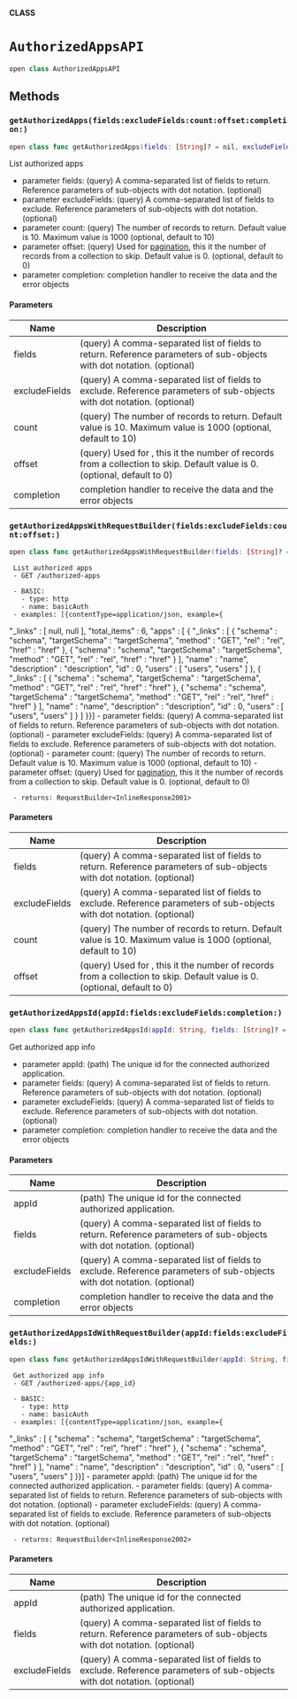 **CLASS**

# `AuthorizedAppsAPI`

```swift
open class AuthorizedAppsAPI
```

## Methods
### `getAuthorizedApps(fields:excludeFields:count:offset:completion:)`

```swift
open class func getAuthorizedApps(fields: [String]? = nil, excludeFields: [String]? = nil, count: Int? = nil, offset: Int? = nil, completion: @escaping ((_ data: InlineResponse2001?, _ error: Error?) -> Void))
```

List authorized apps

- parameter fields: (query) A comma-separated list of fields to return. Reference parameters of sub-objects with dot notation. (optional)
- parameter excludeFields: (query) A comma-separated list of fields to exclude. Reference parameters of sub-objects with dot notation. (optional)
- parameter count: (query) The number of records to return. Default value is 10. Maximum value is 1000 (optional, default to 10)
- parameter offset: (query) Used for [pagination](https://mailchimp.com/developer/marketing/docs/methods-parameters/#pagination), this it the number of records from a collection to skip. Default value is 0. (optional, default to 0)
- parameter completion: completion handler to receive the data and the error objects

#### Parameters

| Name | Description |
| ---- | ----------- |
| fields | (query) A comma-separated list of fields to return. Reference parameters of sub-objects with dot notation. (optional) |
| excludeFields | (query) A comma-separated list of fields to exclude. Reference parameters of sub-objects with dot notation. (optional) |
| count | (query) The number of records to return. Default value is 10. Maximum value is 1000 (optional, default to 10) |
| offset | (query) Used for , this it the number of records from a collection to skip. Default value is 0. (optional, default to 0) |
| completion | completion handler to receive the data and the error objects |

### `getAuthorizedAppsWithRequestBuilder(fields:excludeFields:count:offset:)`

```swift
open class func getAuthorizedAppsWithRequestBuilder(fields: [String]? = nil, excludeFields: [String]? = nil, count: Int? = nil, offset: Int? = nil) -> RequestBuilder<InlineResponse2001>
```

     List authorized apps
     - GET /authorized-apps

     - BASIC:
       - type: http
       - name: basicAuth
     - examples: [{contentType=application/json, example={
  "_links" : [ null, null ],
  "total_items" : 6,
  "apps" : [ {
    "_links" : [ {
      "schema" : "schema",
      "targetSchema" : "targetSchema",
      "method" : "GET",
      "rel" : "rel",
      "href" : "href"
    }, {
      "schema" : "schema",
      "targetSchema" : "targetSchema",
      "method" : "GET",
      "rel" : "rel",
      "href" : "href"
    } ],
    "name" : "name",
    "description" : "description",
    "id" : 0,
    "users" : [ "users", "users" ]
  }, {
    "_links" : [ {
      "schema" : "schema",
      "targetSchema" : "targetSchema",
      "method" : "GET",
      "rel" : "rel",
      "href" : "href"
    }, {
      "schema" : "schema",
      "targetSchema" : "targetSchema",
      "method" : "GET",
      "rel" : "rel",
      "href" : "href"
    } ],
    "name" : "name",
    "description" : "description",
    "id" : 0,
    "users" : [ "users", "users" ]
  } ]
}}]
     - parameter fields: (query) A comma-separated list of fields to return. Reference parameters of sub-objects with dot notation. (optional)
     - parameter excludeFields: (query) A comma-separated list of fields to exclude. Reference parameters of sub-objects with dot notation. (optional)
     - parameter count: (query) The number of records to return. Default value is 10. Maximum value is 1000 (optional, default to 10)
     - parameter offset: (query) Used for [pagination](https://mailchimp.com/developer/marketing/docs/methods-parameters/#pagination), this it the number of records from a collection to skip. Default value is 0. (optional, default to 0)

     - returns: RequestBuilder<InlineResponse2001>

#### Parameters

| Name | Description |
| ---- | ----------- |
| fields | (query) A comma-separated list of fields to return. Reference parameters of sub-objects with dot notation. (optional) |
| excludeFields | (query) A comma-separated list of fields to exclude. Reference parameters of sub-objects with dot notation. (optional) |
| count | (query) The number of records to return. Default value is 10. Maximum value is 1000 (optional, default to 10) |
| offset | (query) Used for , this it the number of records from a collection to skip. Default value is 0. (optional, default to 0) |

### `getAuthorizedAppsId(appId:fields:excludeFields:completion:)`

```swift
open class func getAuthorizedAppsId(appId: String, fields: [String]? = nil, excludeFields: [String]? = nil, completion: @escaping ((_ data: InlineResponse2002?, _ error: Error?) -> Void))
```

Get authorized app info

- parameter appId: (path) The unique id for the connected authorized application.
- parameter fields: (query) A comma-separated list of fields to return. Reference parameters of sub-objects with dot notation. (optional)
- parameter excludeFields: (query) A comma-separated list of fields to exclude. Reference parameters of sub-objects with dot notation. (optional)
- parameter completion: completion handler to receive the data and the error objects

#### Parameters

| Name | Description |
| ---- | ----------- |
| appId | (path) The unique id for the connected authorized application. |
| fields | (query) A comma-separated list of fields to return. Reference parameters of sub-objects with dot notation. (optional) |
| excludeFields | (query) A comma-separated list of fields to exclude. Reference parameters of sub-objects with dot notation. (optional) |
| completion | completion handler to receive the data and the error objects |

### `getAuthorizedAppsIdWithRequestBuilder(appId:fields:excludeFields:)`

```swift
open class func getAuthorizedAppsIdWithRequestBuilder(appId: String, fields: [String]? = nil, excludeFields: [String]? = nil) -> RequestBuilder<InlineResponse2002>
```

     Get authorized app info
     - GET /authorized-apps/{app_id}

     - BASIC:
       - type: http
       - name: basicAuth
     - examples: [{contentType=application/json, example={
  "_links" : [ {
    "schema" : "schema",
    "targetSchema" : "targetSchema",
    "method" : "GET",
    "rel" : "rel",
    "href" : "href"
  }, {
    "schema" : "schema",
    "targetSchema" : "targetSchema",
    "method" : "GET",
    "rel" : "rel",
    "href" : "href"
  } ],
  "name" : "name",
  "description" : "description",
  "id" : 0,
  "users" : [ "users", "users" ]
}}]
     - parameter appId: (path) The unique id for the connected authorized application.
     - parameter fields: (query) A comma-separated list of fields to return. Reference parameters of sub-objects with dot notation. (optional)
     - parameter excludeFields: (query) A comma-separated list of fields to exclude. Reference parameters of sub-objects with dot notation. (optional)

     - returns: RequestBuilder<InlineResponse2002>

#### Parameters

| Name | Description |
| ---- | ----------- |
| appId | (path) The unique id for the connected authorized application. |
| fields | (query) A comma-separated list of fields to return. Reference parameters of sub-objects with dot notation. (optional) |
| excludeFields | (query) A comma-separated list of fields to exclude. Reference parameters of sub-objects with dot notation. (optional) |